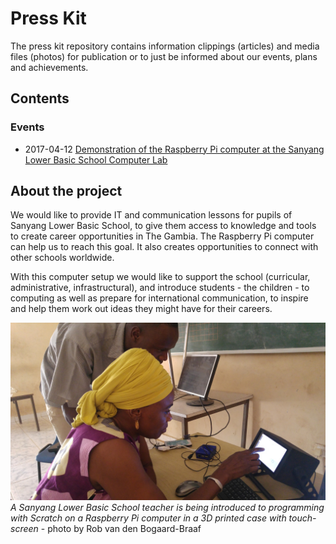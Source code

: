 # Press Kit

The press kit repository contains information clippings (articles) and media files (photos) for publication or to just be informed about our events, plans and achievements.


## Contents

### Events

- 2017-04-12 [Demonstration of the Raspberry Pi computer at the Sanyang Lower Basic School Computer Lab](20170412-sanyang-computer-lab-raspberrypi-demonstration)

## About the project

We would like to provide IT and communication lessons for pupils of Sanyang Lower Basic School,
to give them access to knowledge and tools to create career opportunities in The Gambia.
The Raspberry Pi computer can help us to reach this goal. It also creates opportunities to
connect with other schools worldwide.

With this computer setup we would like to support the school (curricular, administrative,
infrastructural), and introduce students - the children - to computing as well as prepare
for international communication, to inspire and help them work out ideas they might
have for their careers.

![A Sanyang Lower Basic School teacher is being introduced to programming with Sratch on a Raspberry Pi computer in a 3D printed case with touch-screen - photo by Rob van den Bogaard-Braaf](media/20170411_135732_web.jpg)
*A Sanyang Lower Basic School teacher is being introduced to programming with Scratch on a Raspberry Pi computer in a 3D printed case with touch-screen* - photo by Rob van den Bogaard-Braaf
